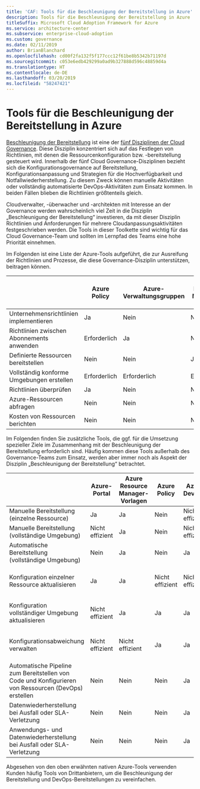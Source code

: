 ```yaml
---
title: 'CAF: Tools für die Beschleunigung der Bereitstellung in Azure'
description: Tools für die Beschleunigung der Bereitstellung in Azure
titleSuffix: Microsoft Cloud Adoption Framework for Azure
ms.service: architecture-center
ms.subservice: enterprise-cloud-adoption
ms.custom: governance
ms.date: 02/11/2019
author: BrianBlanchard
ms.openlocfilehash: cd00f2fa132f5f177ccc12f61be8b5342b71197d
ms.sourcegitcommit: c053e6edb429299a0ad9b327888d596c48859d4a
ms.translationtype: HT
ms.contentlocale: de-DE
ms.lasthandoff: 03/20/2019
ms.locfileid: "58247421"
---
```

# <a name="deployment-acceleration-tools-in-azure"></a>Tools für die Beschleunigung der Bereitstellung in Azure

[Beschleunigung der Bereitstellung](overview.md) ist eine der [fünf Disziplinen der Cloud Governance](../governance-disciplines.md). Diese Disziplin konzentriert sich auf das Festlegen von Richtlinien, mit denen die Ressourcenkonfiguration bzw. -bereitstellung gesteuert wird. Innerhalb der fünf Cloud Governance-Disziplinen bezieht sich die Konfigurationsgovernance auf Bereitstellung, Konfigurationsanpassung und Strategien für die Hochverfügbarkeit und Notfallwiederherstellung. Zu diesem Zweck können manuelle Aktivitäten oder vollständig automatisierte DevOps-Aktivitäten zum Einsatz kommen. In beiden Fällen blieben die Richtlinien größtenteils gleich.

Cloudverwalter, -überwacher und -architekten mit Interesse an der Governance werden wahrscheinlich viel Zeit in die Disziplin „Beschleunigung der Bereitstellung“ investieren, da mit dieser Disziplin Richtlinien und Anforderungen für mehrere Cloudanpassungsaktivitäten festgeschrieben werden. Die Tools in dieser Toolkette sind wichtig für das Cloud Governance-Team und sollten im Lernpfad des Teams eine hohe Priorität einnehmen.

Im Folgenden ist eine Liste der Azure-Tools aufgeführt, die zur Ausreifung der Richtlinien und Prozesse, die diese Governance-Disziplin unterstützen, beitragen können.

|  | Azure Policy | Azure-Verwaltungsgruppen | Azure Resource Manager-Vorlagen | Azure Blueprint | Azure Resource Graph | Azure Cost Management |
|---------|---------|---------|---------|---------|---------|---------|
|Unternehmensrichtlinien implementieren     |Ja |Nein   |Nein   |Nein  | Nein  |Nein  |
|Richtlinien zwischen Abonnements anwenden     |Erforderlich |Ja  |Nein   |Nein  | Nein  |Nein  |
|Definierte Ressourcen bereitstellen     |Nein  |Nein   |Ja  |Nein  | Nein  |Nein  |
|Vollständig konforme Umgebungen erstellen      |Erforderlich |Erforderlich  |Erforderlich  |Ja | Nein  |Nein  |
|Richtlinien überprüfen      |Ja |Nein   |Nein   |Nein  | Nein  |Nein  |
|Azure-Ressourcen abfragen      |Nein  |Nein   |Nein   |Nein  |Ja |Nein  |
|Kosten von Ressourcen berichten      |Nein  |Nein   |Nein   |Nein  |Nein  |Ja |

Im Folgenden finden Sie zusätzliche Tools, die ggf. für die Umsetzung spezieller Ziele im Zusammenhang mit der Beschleunigung der Bereitstellung erforderlich sind. Häufig kommen diese Tools außerhalb des Governance-Teams zum Einsatz, werden aber immer noch als Aspekt der Disziplin „Beschleunigung der Bereitstellung“ betrachtet.

|  |Azure-Portal  |Azure Resource Manager-Vorlagen  |Azure Policy  | Azure DevOps | Azure Backup | Azure Site Recovery |
|---------|---------|---------|---------|---------|---------|---------|
|Manuelle Bereitstellung (einzelne Ressource)     | Ja | Ja  | Nein   | Nicht effizient | Nein  | Ja |
|Manuelle Bereitstellung (vollständige Umgebung)     | Nicht effizient | Ja | Nein   | Nicht effizient | Nein  | Ja |
|Automatische Bereitstellung (vollständige Umgebung)     | Nein   | Ja  | Nein  | Ja  | Nein | Ja |
|Konfiguration einzelner Ressource aktualisieren     | Ja | Ja | Nicht effizient | Nicht effizient | Nein  | Ja – während der Replikation |
|Konfiguration vollständiger Umgebung aktualisieren     | Nicht effizient | Ja | Ja | Ja  | Nein  | Ja – während der Replikation |
|Konfigurationsabweichung verwalten     | Nicht effizient | Nicht effizient | Ja  | Ja  | Nein  | Ja – während der Replikation |
|Automatische Pipeline zum Bereitstellen von Code und Konfigurieren von Ressourcen (DevOps) erstellen     | Nein  | Nein  | Nein  | Ja | Nein  | Nein  |
|Datenwiederherstellung bei Ausfall oder SLA-Verletzung     | Nein  | Nein  | Nein  | Ja | Ja | Ja |
|Anwendungs- und Datenwiederherstellung bei Ausfall oder SLA-Verletzung     | Nein  | Nein  | Nein  | Ja | Nein | Ja |

Abgesehen von den oben erwähnten nativen Azure-Tools verwenden Kunden häufig Tools von Drittanbietern, um die Beschleunigung der Bereitstellung und DevOps-Bereitstellungen zu vereinfachen.
